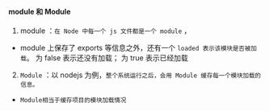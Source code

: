 #### module 和 Module
1. module ：`在 Node 中每一个 js 文件都是一个 module` ，
* module 上保存了 exports 等信息之外，还有一个 `loaded 表示该模块是否被加载`。
  为 false 表示还没有加载；
  为 true 表示已经加载

2. `Module` ：以 nodejs 为例，`整个系统运行之后，会用 Module 缓存每一个模块加载的信息。`
* `Module相当于缓存项目的模块加载情况`










